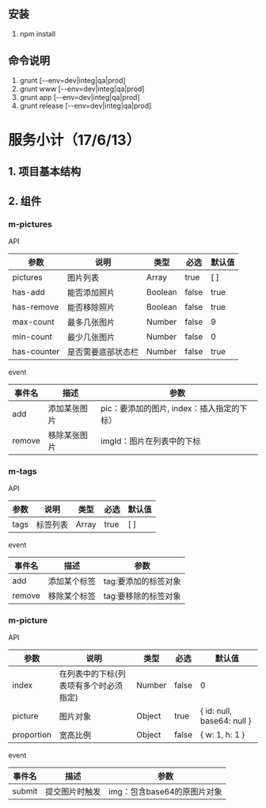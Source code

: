 ## 安装 ##
1. npm install

## 命令说明 ##
1. grunt [--env=dev|integ|qa|prod]
2. grunt www [--env=dev|integ|qa|prod]
3. grunt app [--env=dev|integ|qa|prod]
4. grunt release [--env=dev|integ|qa|prod]


# 服务小计（17/6/13） #
## 1. 项目基本结构

## 2. 组件 ##
### m-pictures ###

API

 参数 | 说明   | 类型 | 必选 | 默认值
----|----------|----|------|----
pictures | 图片列表  | Array | true  | [ ]
has-add | 能否添加照片 | Boolean | false  | true
has-remove | 能否移除照片 | Boolean | false  | true
max-count | 最多几张图片 | Number | false  | 9
min-count | 最少几张图片 | Number | false  | 0
has-counter | 是否需要底部状态栏 | Number | false  | true

event

事件名 | 描述 |参数
---- |------ |----
add | 添加某张图片 | pic：要添加的图片, index：插入指定的下标）
remove | 移除某张图片 | imgId：图片在列表中的下标

### m-tags ###

API

 参数 | 说明   | 类型 | 必选 | 默认值
---- |----------|----|------|----
tags | 标签列表  | Array | true  | [ ]

event

事件名 | 描述 |参数
---- |------ |----
add | 添加某个标签 | tag:要添加的标签对象
remove | 移除某个标签 | tag:要移除的标签对象

### m-picture ###

API

 参数 | 说明   | 类型 | 必选 | 默认值
---- |----------|----|------|----
index | 在列表中的下标(列表项有多个时必须指定)  | Number | false  | 0
picture | 图片对象  | Object | true  | { id: null, base64: null }
proportion | 宽高比例  | Object | false  | { w: 1, h: 1 }

event

事件名 | 描述 |参数
----|------|---
submit | 提交图片时触发 | img：包含base64的原图片对象


